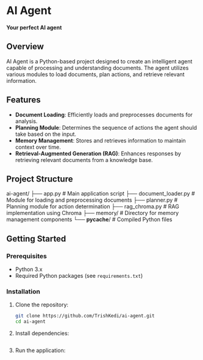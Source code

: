 # AI Agent

**Your perfect AI agent**

## Overview

AI Agent is a Python-based project designed to create an intelligent agent capable of processing and understanding documents. The agent utilizes various modules to load documents, plan actions, and retrieve relevant information.

## Features

- **Document Loading**: Efficiently loads and preprocesses documents for analysis.
- **Planning Module**: Determines the sequence of actions the agent should take based on the input.
- **Memory Management**: Stores and retrieves information to maintain context over time.
- **Retrieval-Augmented Generation (RAG)**: Enhances responses by retrieving relevant documents from a knowledge base.

## Project Structure

ai-agent/
├── app.py                 # Main application script
├── document_loader.py     # Module for loading and preprocessing documents
├── planner.py             # Planning module for action determination
├── rag_chroma.py          # RAG implementation using Chroma
├── memory/                # Directory for memory management components
└── __pycache__/           # Compiled Python files


## Getting Started

### Prerequisites

- Python 3.x
- Required Python packages (see `requirements.txt`)

### Installation

1. Clone the repository:

   ```bash
   git clone https://github.com/TrishKedi/ai-agent.git
   cd ai-agent

2. Install dependencies:
    
    ```pip install -r requirements.txt

3. Run the application:
     
     ```python app.py



